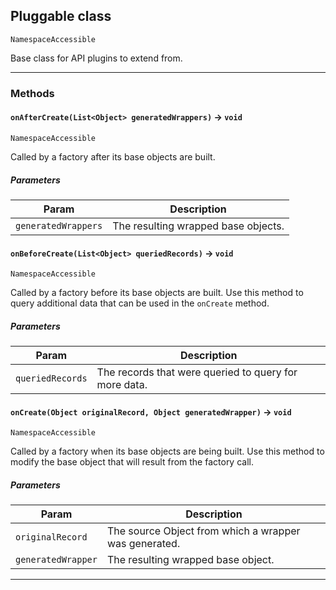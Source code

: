 ## Pluggable class

`NamespaceAccessible`

Base class for API plugins to extend from.

---
### Methods
<!-- panels:start -->
<!-- div:left-panel -->
#### `onAfterCreate(List<Object> generatedWrappers)` → `void`

`NamespaceAccessible`

Called by a factory after its base objects are built.

##### Parameters
|Param|Description|
|-----|-----------|
|`generatedWrappers` |  The resulting wrapped base objects. |

<!-- panels:end -->
<!-- panels:start -->
<!-- div:left-panel -->
#### `onBeforeCreate(List<Object> queriedRecords)` → `void`

`NamespaceAccessible`

Called by a factory before its base objects are built. Use this method to query additional data that can be used in the `onCreate` method.

##### Parameters
|Param|Description|
|-----|-----------|
|`queriedRecords` |  The records that were queried to query for more data. |

<!-- panels:end -->
<!-- panels:start -->
<!-- div:left-panel -->
#### `onCreate(Object originalRecord, Object generatedWrapper)` → `void`

`NamespaceAccessible`

Called by a factory when its base objects are being built. Use this method to modify the base object that will result from the factory call.

##### Parameters
|Param|Description|
|-----|-----------|
|`originalRecord` |  The source Object from which a wrapper was generated. |
|`generatedWrapper` |  The resulting wrapped base object. |

<!-- panels:end -->
---
